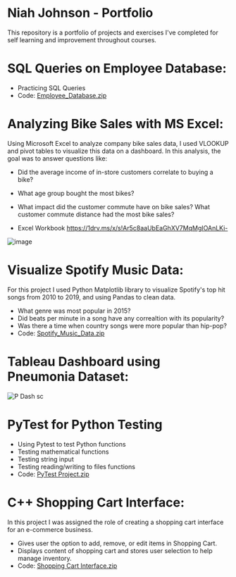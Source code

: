 # Niah Johnson - Portfolio
This repository is a portfolio of projects and exercises I've completed for self learning and improvement throughout courses. 

# SQL Queries on Employee Database: 
* Practicing SQL Queries
* Code:
[Employee_Database.zip](https://github.com/niahj/Niah-Johnson---Data-Analyst-Portfolio-/files/9840981/Employee_Database.zip)

# Analyzing Bike Sales with MS Excel:
Using Microsoft Excel to analyze company bike sales data, I used VLOOKUP and pivot tables to visualize this data on a dashboard. In this analysis, the goal was to answer questions like:
* Did the average income of in-store customers correlate to buying a bike?
* What age group bought the most bikes?
* What impact did the customer commute have on bike sales? What customer commute distance had the most bike sales?

* Excel Workbook
https://1drv.ms/x/s!Ar5c8aaUbEaGhXV7MqMgIOAnLKi-

![image](https://github.com/niahj/Niah-Johnson---Data-Analyst-Portfolio-/assets/62308696/82b4c102-eb40-45b7-9fb6-236e4d130fdd)


# Visualize Spotify Music Data:
For this project I used Python Matplotlib library to visualize Spotify's top hit songs from 2010 to 2019, and using Pandas to clean data. 
* What genre was most popular in 2015?
* Did beats per minute in a song have any correaltion with its popularity?
* Was there a time when country songs were more popular than hip-pop? <br />
* Code: [Spotify_Music_Data.zip](https://github.com/niahj/Niah-Johnson---Data-Analyst-Portfolio-/files/9840925/Spotify_Music_Data.zip)

# Tableau Dashboard using Pneumonia Dataset:
![P Dash sc](https://user-images.githubusercontent.com/62308696/192120639-c39c375b-4cd4-4bfc-a76b-fb2b9363b9bf.png)

# PyTest for Python Testing
* Using Pytest to test Python functions
* Testing mathematical functions
* Testing string input
* Testing reading/writing to files functions
* Code:
[PyTest Project.zip](https://github.com/niahj/Niah-Johnson---Data-Analyst-Portfolio-/files/9841068/PyTest.Project.zip)



# C++ Shopping Cart Interface: 
In this project I was assigned the role of creating a shopping cart interface for an e-commerce business. <br />
* Gives user the option to add, remove, or edit items in Shopping Cart. 
* Displays content of shopping cart and stores user selection to help manage inventory. <br />
* Code: [Shopping Cart Interface.zip](https://github.com/niahj/Niah-Johnson---Data-Analyst-Portfolio-/files/9610644/Shopping.Cart.Interface.zip)

